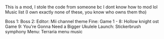 ﻿This is a mod, I stole the code from someone bc I dont know how to mod lol
Music list (I own exactly none of these, you know who owns them tho)

Boss 1:
Boss 2:
Editor: Mii channel theme
Fine:
Game 1 - 8: Hollow knight ost
Game 9: You're Gonna Need a Bigger Ukulele
Launch: Stickerbrush symphony
Menu: Terraria menu music
